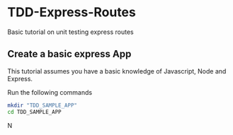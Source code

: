 # TDD-Express-Routes
Basic tutorial on unit testing express routes

## Create a basic express App
This tutorial assumes you have a basic knowledge of Javascript, Node and Express. 

Run the following commands 
```bash
mkdir "TDD_SAMPLE_APP"
cd TDD_SAMPLE_APP
```

N
